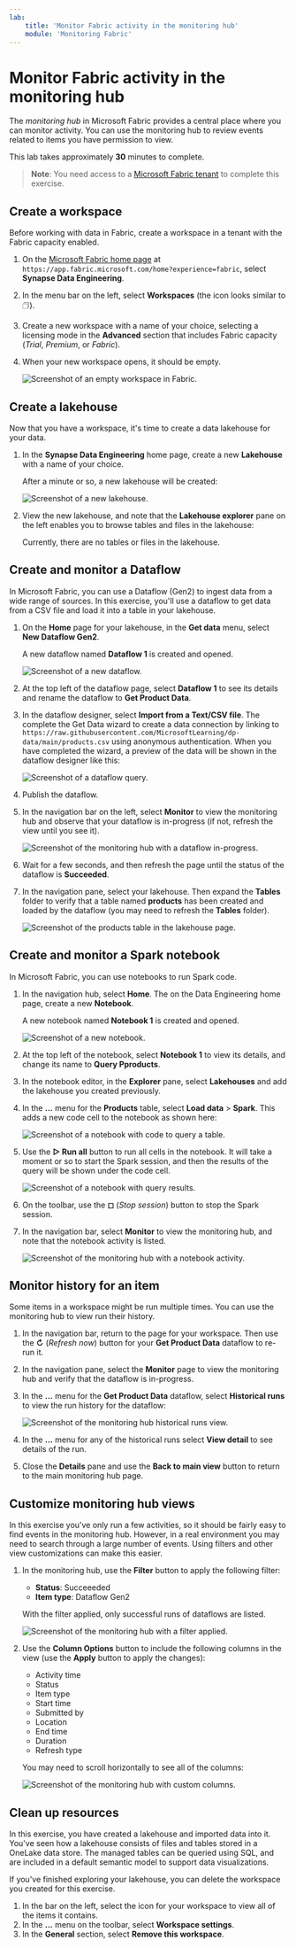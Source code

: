 ```yaml
---
lab:
    title: 'Monitor Fabric activity in the monitoring hub'
    module: 'Monitoring Fabric'
---
```


# Monitor Fabric activity in the monitoring hub

The *monitoring hub* in Microsoft Fabric provides a central place where you can monitor activity. You can use the monitoring hub to review events related to items you have permission to view.

This lab takes approximately **30** minutes to complete.

> **Note**: You need access to a [Microsoft Fabric tenant](https://learn.microsoft.com/fabric/get-started/fabric-trial) to complete this exercise.

## Create a workspace

Before working with data in Fabric, create a workspace in a tenant with the Fabric capacity enabled.

1. On the [Microsoft Fabric home page](https://app.fabric.microsoft.com/home?experience=fabric) at `https://app.fabric.microsoft.com/home?experience=fabric`, select **Synapse Data Engineering**.
1. In the menu bar on the left, select **Workspaces** (the icon looks similar to &#128455;).
1. Create a new workspace with a name of your choice, selecting a licensing mode in the **Advanced** section that includes Fabric capacity (*Trial*, *Premium*, or *Fabric*).
1. When your new workspace opens, it should be empty.

    ![Screenshot of an empty workspace in Fabric.](./Images/new-workspace.png)

## Create a lakehouse

Now that you have a workspace, it's time to create a data lakehouse for your data.

1. In the **Synapse Data Engineering** home page, create a new **Lakehouse** with a name of your choice.

    After a minute or so, a new lakehouse will be created:

    ![Screenshot of a new lakehouse.](./Images/new-lakehouse.png)

1. View the new lakehouse, and note that the **Lakehouse explorer** pane on the left enables you to browse tables and files in the lakehouse:

    Currently, there are no tables or files in the lakehouse.

## Create and monitor a Dataflow

In Microsoft Fabric, you can use a Dataflow (Gen2) to ingest data from a wide range of sources. In this exercise, you'll use a dataflow to get data from a CSV file and load it into a table in your lakehouse.

1. On the **Home** page for your lakehouse, in the **Get data** menu, select **New Dataflow Gen2**.

   A new dataflow named **Dataflow 1** is created and opened.

    ![Screenshot of a new dataflow.](./Images/new-data-flow.png)

1. At the top left of the dataflow page, select **Dataflow 1** to see its details and rename the dataflow to **Get Product Data**.
1. In the dataflow designer, select **Import from a Text/CSV file**. The  complete the Get Data wizard to create a data connection by linking to `https://raw.githubusercontent.com/MicrosoftLearning/dp-data/main/products.csv` using anonymous authentication. When you have completed the wizard, a preview of the data will be shown in the dataflow designer like this:

    ![Screenshot of a dataflow query.](./Images/data-flow-query.png)

1. Publish the dataflow.
1. In the navigation bar on the left, select **Monitor** to view the monitoring hub and observe that your dataflow is in-progress (if not, refresh the view until you see it).

    ![Screenshot of the monitoring hub with a dataflow in-progress.](./Images/monitor-dataflow.png)

1. Wait for a few seconds, and then refresh the page until the status of the dataflow is **Succeeded**.
1. In the navigation pane, select your lakehouse. Then expand the **Tables** folder to verify that a table named **products** has been created and loaded by the dataflow (you may need to refresh the **Tables** folder).

    ![Screenshot of the products table in the lakehouse page.](./Images/products-table.png)

## Create and monitor a Spark notebook

In Microsoft Fabric, you can use notebooks to run Spark code.

1. In the navigation hub, select **Home**. The  on the Data Engineering home page, create a new **Notebook**.

    A new notebook named **Notebook 1** is created and opened.

    ![Screenshot of a new notebook.](./Images/new-notebook.png)

1. At the top left of the notebook, select **Notebook 1** to view its details, and change its name to **Query Pproducts**.
1. In the notebook editor, in the **Explorer** pane, select **Lakehouses** and add the lakehouse you created previously.
1. In the **...** menu for the **Products** table, select **Load data** > **Spark**. This adds a new code cell to the notebook as shown here:

    ![Screenshot of a notebook with code to query a table.](./Images/load-spark.png)

1. Use the **&#9655; Run all** button to run all cells in the notebook. It will take a moment or so to start the Spark session, and then the results of the query will be shown under the code cell.

    ![Screenshot of a notebook with query results.](./Images/notebook-output.png)

1. On the toolbar, use the **&#9723;** (*Stop session*) button to stop the Spark session.
1. In the navigation bar, select **Monitor** to view the monitoring hub, and note that the notebook activity is listed.

    ![Screenshot of the monitoring hub with a notebook activity.](./Images/notebook-output.png)

## Monitor history for an item

Some items in a workspace might be run multiple times. You can use the monitoring hub to view run their history.

1. In the navigation bar, return to the page for your workspace. Then use the **&#8635;** (*Refresh now*) button for your **Get Product Data** dataflow to re-run it.
1. In the navigation pane, select the **Monitor** page to view the monitoring hub and verify that the dataflow is in-progress.
1. In the **...** menu for the **Get Product Data** dataflow, select **Historical runs** to view the run history for the dataflow:

    ![Screenshot of the monitoring hub historical runs view.](./Images/historical-runs.png)

1. In the **...** menu for any of the historical runs select **View detail** to see details of the run.
1. Close the **Details** pane and use the **Back to main view** button to return to the main monitoring hub page.

## Customize monitoring hub views

In this exercise you've only run a few activities, so it should be fairly easy to find events in the monitoring hub. However, in a real environment you may need to search through a large number of events. Using filters and other view customizations can make this easier.

1. In the monitoring hub, use the **Filter** button to apply the following filter:
    - **Status**: Succeeeded
    - **Item type**: Dataflow Gen2

    With the filter applied, only successful runs of dataflows are listed.

    ![Screenshot of the monitoring hub with a filter applied.](./Images/monitor-filter.png)

1. Use the **Column Options** button to include the following columns in the view (use the **Apply** button to apply the changes):
    - Activity time
    - Status
    - Item type
    - Start time
    - Submitted by
    - Location
    - End time
    - Duration
    - Refresh type

    You may need to scroll horizontally to see all of the columns:

    ![Screenshot of the monitoring hub with custom columns.](./Images/monitor-columns.png)

## Clean up resources

In this exercise, you have created a lakehouse and imported data into it. You've seen how a lakehouse consists of files and tables stored in a OneLake data store. The managed tables can be queried using SQL, and are included in a default semantic model to support data visualizations.

If you've finished exploring your lakehouse, you can delete the workspace you created for this exercise.

1. In the bar on the left, select the icon for your workspace to view all of the items it contains.
2. In the **...** menu on the toolbar, select **Workspace settings**.
3. In the **General** section, select **Remove this workspace**.

